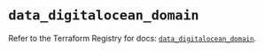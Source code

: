 # `data_digitalocean_domain`

Refer to the Terraform Registry for docs: [`data_digitalocean_domain`](https://registry.terraform.io/providers/digitalocean/digitalocean/2.49.2/docs/data-sources/domain).
